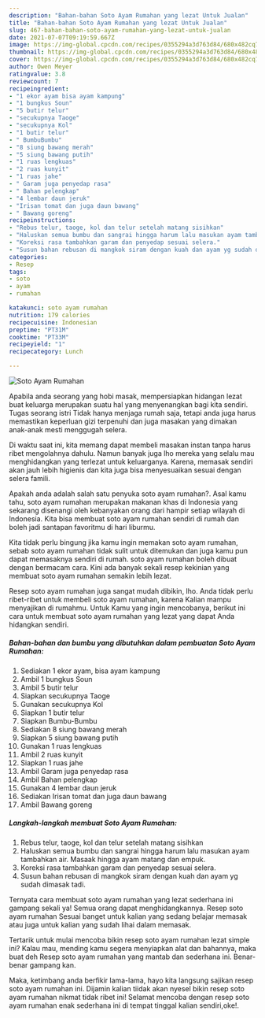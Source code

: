 ```yaml
---
description: "Bahan-bahan Soto Ayam Rumahan yang lezat Untuk Jualan"
title: "Bahan-bahan Soto Ayam Rumahan yang lezat Untuk Jualan"
slug: 467-bahan-bahan-soto-ayam-rumahan-yang-lezat-untuk-jualan
date: 2021-07-07T09:19:59.667Z
image: https://img-global.cpcdn.com/recipes/0355294a3d763d84/680x482cq70/soto-ayam-rumahan-foto-resep-utama.jpg
thumbnail: https://img-global.cpcdn.com/recipes/0355294a3d763d84/680x482cq70/soto-ayam-rumahan-foto-resep-utama.jpg
cover: https://img-global.cpcdn.com/recipes/0355294a3d763d84/680x482cq70/soto-ayam-rumahan-foto-resep-utama.jpg
author: Owen Meyer
ratingvalue: 3.8
reviewcount: 7
recipeingredient:
- "1 ekor ayam bisa ayam kampung"
- "1 bungkus Soun"
- "5 butir telur"
- "secukupnya Taoge"
- "secukupnya Kol"
- "1 butir telur"
- " BumbuBumbu"
- "8 siung bawang merah"
- "5 siung bawang putih"
- "1 ruas lengkuas"
- "2 ruas kunyit"
- "1 ruas jahe"
- " Garam juga penyedap rasa"
- " Bahan pelengkap"
- "4 lembar daun jeruk"
- "Irisan tomat dan juga daun bawang"
- " Bawang goreng"
recipeinstructions:
- "Rebus telur, taoge, kol dan telur setelah matang sisihkan"
- "Haluskan semua bumbu dan sangrai hingga harum lalu masukan ayam tambahkan air. Masaak hingga ayam matang dan empuk."
- "Koreksi rasa tambahkan garam dan penyedap sesuai selera."
- "Susun bahan rebusan di mangkok siram dengan kuah dan ayam yg sudah dimasak tadi."
categories:
- Resep
tags:
- soto
- ayam
- rumahan

katakunci: soto ayam rumahan 
nutrition: 179 calories
recipecuisine: Indonesian
preptime: "PT31M"
cooktime: "PT33M"
recipeyield: "1"
recipecategory: Lunch

---
```



![Soto Ayam Rumahan](https://img-global.cpcdn.com/recipes/0355294a3d763d84/680x482cq70/soto-ayam-rumahan-foto-resep-utama.jpg)

Apabila anda seorang yang hobi masak, mempersiapkan hidangan lezat buat keluarga merupakan suatu hal yang menyenangkan bagi kita sendiri. Tugas seorang istri Tidak hanya menjaga rumah saja, tetapi anda juga harus memastikan keperluan gizi terpenuhi dan juga masakan yang dimakan anak-anak mesti menggugah selera.

Di waktu  saat ini, kita memang dapat membeli masakan instan tanpa harus ribet mengolahnya dahulu. Namun banyak juga lho mereka yang selalu mau menghidangkan yang terlezat untuk keluarganya. Karena, memasak sendiri akan jauh lebih higienis dan kita juga bisa menyesuaikan sesuai dengan selera famili. 



Apakah anda adalah salah satu penyuka soto ayam rumahan?. Asal kamu tahu, soto ayam rumahan merupakan makanan khas di Indonesia yang sekarang disenangi oleh kebanyakan orang dari hampir setiap wilayah di Indonesia. Kita bisa membuat soto ayam rumahan sendiri di rumah dan boleh jadi santapan favoritmu di hari liburmu.

Kita tidak perlu bingung jika kamu ingin memakan soto ayam rumahan, sebab soto ayam rumahan tidak sulit untuk ditemukan dan juga kamu pun dapat memasaknya sendiri di rumah. soto ayam rumahan boleh dibuat dengan bermacam cara. Kini ada banyak sekali resep kekinian yang membuat soto ayam rumahan semakin lebih lezat.

Resep soto ayam rumahan juga sangat mudah dibikin, lho. Anda tidak perlu ribet-ribet untuk membeli soto ayam rumahan, karena Kalian mampu menyajikan di rumahmu. Untuk Kamu yang ingin mencobanya, berikut ini cara untuk membuat soto ayam rumahan yang lezat yang dapat Anda hidangkan sendiri.

<!--inarticleads1-->

##### Bahan-bahan dan bumbu yang dibutuhkan dalam pembuatan Soto Ayam Rumahan:

1. Sediakan 1 ekor ayam, bisa ayam kampung
1. Ambil 1 bungkus Soun
1. Ambil 5 butir telur
1. Siapkan secukupnya Taoge
1. Gunakan secukupnya Kol
1. Siapkan 1 butir telur
1. Siapkan  Bumbu-Bumbu
1. Sediakan 8 siung bawang merah
1. Siapkan 5 siung bawang putih
1. Gunakan 1 ruas lengkuas
1. Ambil 2 ruas kunyit
1. Siapkan 1 ruas jahe
1. Ambil  Garam juga penyedap rasa
1. Ambil  Bahan pelengkap
1. Gunakan 4 lembar daun jeruk
1. Sediakan Irisan tomat dan juga daun bawang
1. Ambil  Bawang goreng




<!--inarticleads2-->

##### Langkah-langkah membuat Soto Ayam Rumahan:

1. Rebus telur, taoge, kol dan telur setelah matang sisihkan
1. Haluskan semua bumbu dan sangrai hingga harum lalu masukan ayam tambahkan air. Masaak hingga ayam matang dan empuk.
1. Koreksi rasa tambahkan garam dan penyedap sesuai selera.
1. Susun bahan rebusan di mangkok siram dengan kuah dan ayam yg sudah dimasak tadi.




Ternyata cara membuat soto ayam rumahan yang lezat sederhana ini gampang sekali ya! Semua orang dapat menghidangkannya. Resep soto ayam rumahan Sesuai banget untuk kalian yang sedang belajar memasak atau juga untuk kalian yang sudah lihai dalam memasak.

Tertarik untuk mulai mencoba bikin resep soto ayam rumahan lezat simple ini? Kalau mau, mending kamu segera menyiapkan alat dan bahannya, maka buat deh Resep soto ayam rumahan yang mantab dan sederhana ini. Benar-benar gampang kan. 

Maka, ketimbang anda berfikir lama-lama, hayo kita langsung sajikan resep soto ayam rumahan ini. Dijamin kalian tiidak akan nyesel bikin resep soto ayam rumahan nikmat tidak ribet ini! Selamat mencoba dengan resep soto ayam rumahan enak sederhana ini di tempat tinggal kalian sendiri,oke!.

